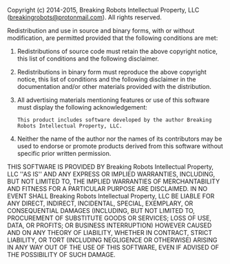 Copyright (c) 2014-2015, Breaking Robots Intellectual Property, LLC (breakingrobots@protonmail.com). All rights reserved.

Redistribution and use in source and binary forms, with or without modification, are permitted provided that the following conditions are met:

1. Redistributions of source code must retain the above copyright notice, this list of conditions and the following disclaimer.

2. Redistributions in binary form must reproduce the above copyright notice, this list of conditions and the following disclaimer in the documentation and/or other materials provided with the distribution.

3. All advertising materials mentioning features or use of this software must display the following acknowledgement:

       This product includes software developed by the author Breaking Robots Intellectual Property, LLC.

4. Neither the name of the author nor the
   names of its contributors may be used to endorse or promote products
   derived from this software without specific prior written permission.

THIS SOFTWARE IS PROVIDED BY Breaking Robots Intellectual Property, LLC ''AS IS'' AND ANY EXPRESS OR IMPLIED WARRANTIES, INCLUDING, BUT NOT LIMITED TO, THE IMPLIED WARRANTIES OF MERCHANTABILITY AND FITNESS FOR A PARTICULAR PURPOSE ARE DISCLAIMED. IN NO EVENT SHALL Breaking Robots Intellectual Property, LLC BE LIABLE FOR ANY DIRECT, INDIRECT, INCIDENTAL, SPECIAL, EXEMPLARY, OR CONSEQUENTIAL DAMAGES (INCLUDING, BUT NOT LIMITED TO, PROCUREMENT OF SUBSTITUTE GOODS OR SERVICES; LOSS OF USE, DATA, OR PROFITS; OR BUSINESS INTERRUPTION) HOWEVER CAUSED AND ON ANY THEORY OF LIABILITY, WHETHER IN CONTRACT, STRICT LIABILITY, OR TORT (INCLUDING NEGLIGENCE OR OTHERWISE) ARISING IN ANY WAY OUT OF THE USE OF THIS SOFTWARE, EVEN IF ADVISED OF THE POSSIBILITY OF SUCH DAMAGE.
